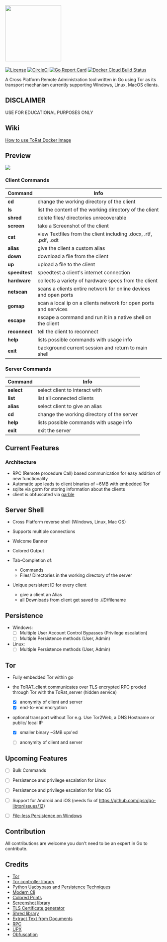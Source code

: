 # <a href="https://github.com/lu4p/ToRat" target="_blank"> <img src="./ToRat_Logo.png" width="180px"></a>
[![License](https://img.shields.io/github/license/lu4p/ToRat.svg)](https://unlicense.org/)
[![CircleCI](https://circleci.com/gh/lu4p/ToRat.svg?style=svg)](https://circleci.com/gh/lu4p/ToRat)
[![Go Report Card](https://goreportcard.com/badge/github.com/lu4p/ToRat)](https://goreportcard.com/report/github.com/lu4p/ToRat)
[![Docker Cloud Build Status](https://img.shields.io/docker/cloud/build/lu4p/torat)](https://hub.docker.com/repository/docker/lu4p/torat)

A Cross Platform Remote Administration tool written in Go using Tor as its transport mechanism
currently supporting Windows, Linux, MacOS clients.

## DISCLAIMER
USE FOR EDUCATIONAL PURPOSES ONLY

## Wiki
[How to use ToRat Docker Image](https://github.com/lu4p/ToRat/wiki/How-to-use-the-ToRat-Docker-Image)


## Preview
<a href="https://asciinema.org/a/318534" target="_blank"><img src="https://asciinema.org/a/318534.svg" /></a>


### Client Commands

  Command         |    Info
  ---             |    ---
  **cd**          |    change the working directory of the client
  **ls**          |    list the content of the working directory of the client
  **shred**       |    delete files/ directories unrecoverable
  **screen**      |    take a Screenshot of the client
  **cat**         |    view Textfiles from the client including .docx, .rtf, .pdf, .odt
  **alias**       |    give the client a custom alias
  **down**        |    download a file from the client
  **up**          |    upload a file to the client
  **speedtest**   |    speedtest a client's internet connection
  **hardware**    |    collects a variety of hardware specs from the client
  **netscan**     |    scans a clients entire network for online devices and open ports
  **gomap**       |    scan a local ip on a clients network for open ports and services
  **escape**      |    escape a command and run it in a native shell on the client
  **reconnect**   |    tell the client to reconnect
  **help**        |    lists possible commands with usage info
  **exit**        |    background current session and return to main shell

### Server Commands 

  Command     |  Info
  ---         |  ---
  **select**  | select client to interact with
  **list**    | list all connected clients
  **alias**   | select client to give an alias
  **cd**      | change the working directory of the server
  **help**    | lists possible commands with usage info
  **exit**    | exit the server



## Current Features
### Architecture
- RPC (Remote procedure Call) based communication for easy addition of new functionality
- Automatic upx leads to client binaries of ~6MB with embedded Tor
- sqlite via gorm for storing information about the clients
- client is obfuscated via [garble](https://github.com/burrowers/garble)

## Server Shell
- Cross Platform reverse shell (Windows, Linux, Mac OS)
- Supports multiple connections
- Welcome Banner
- Colored Output
- Tab-Completion of:
  - Commands
  - Files/ Directories in the working directory of the server

- Unique persistent ID for every client
	- give a client an Alias
	- all Downloads from client get saved to ./$ID/$filename

## Persistence
- Windows:
	- [ ] Multiple User Account Control Bypasses (Privilege escalation)
	- [ ] Multiple Persistence methods (User, Admin)

- Linux:
  - [ ] Multiple Persistence methods (User, Admin)

## Tor
- Fully embedded Tor within go

- the ToRAT_client communicates over TLS encrypted RPC proxied through Tor with the ToRat_server (hidden service)
	- [x] anonymity of client and server
	- [x] end-to-end encryption

- optional transport without Tor e.g. Use Tor2Web, a DNS Hostname or public/ local IP
	- [x] smaller binary ~3MB upx'ed
	- [ ] anonymity of client and server


## Upcoming Features
- [ ] Bulk Commands
- [ ] Persistence and privilege escalation for Linux
- [ ] Persistence and privilege escalation for Mac OS
- [ ] Support for Android and iOS (needs fix of https://github.com/ipsn/go-libtor/issues/12)
- [ ] [File-less Persistence on Windows](https://github.com/ewhitehats/InvisiblePersistence)


## Contribution
All contributions are welcome you don't need to be an expert in Go to contribute.

## Credits
- [Tor](https://www.torproject.org/)
- [Tor controller library](https://github.com/cretz/bine)
- [Python Uacbypass and Persistence Techniques](https://github.com/rootm0s/WinPwnage)
- [Modern Cli](https://github.com/abiosoft/ishell)
- [Colored Prints](https://github.com/fatih/color)
- [Screenshot library](https://github.com/vova616/screenshot)
- [TLS Certificate generator](https://github.com/lu4p/genCert)
- [Shred library](https://github.com/lu4p/shred)
- [Extract Text from Documents](https://github.com/lu4p/cat)
- [RPC](https://golang.org/pkg/net/rpc/)
- [UPX](https://upx.github.io/)
- [Obfuscation](https://github.com/burrowers/garble)

